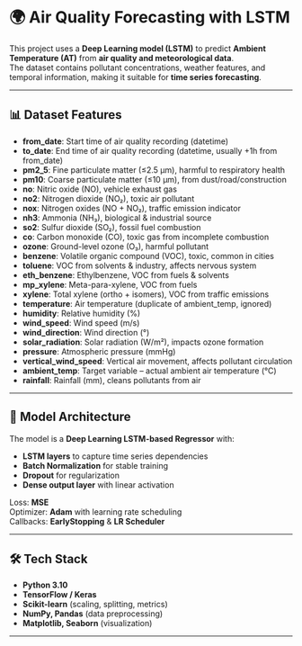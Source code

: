# 🌍 Air Quality Forecasting with LSTM  

This project uses a **Deep Learning model (LSTM)** to predict **Ambient Temperature (AT)** from **air quality and meteorological data**.  
The dataset contains pollutant concentrations, weather features, and temporal information, making it suitable for **time series forecasting**.  

---

## 📊 Dataset Features  

- **from_date**: Start time of air quality recording (datetime)  
- **to_date**: End time of air quality recording (datetime, usually +1h from from_date)  
- **pm2_5**: Fine particulate matter (≤2.5 μm), harmful to respiratory health  
- **pm10**: Coarse particulate matter (≤10 μm), from dust/road/construction  
- **no**: Nitric oxide (NO), vehicle exhaust gas  
- **no2**: Nitrogen dioxide (NO₂), toxic air pollutant  
- **nox**: Nitrogen oxides (NO + NO₂), traffic emission indicator  
- **nh3**: Ammonia (NH₃), biological & industrial source  
- **so2**: Sulfur dioxide (SO₂), fossil fuel combustion  
- **co**: Carbon monoxide (CO), toxic gas from incomplete combustion  
- **ozone**: Ground-level ozone (O₃), harmful pollutant  
- **benzene**: Volatile organic compound (VOC), toxic, common in cities  
- **toluene**: VOC from solvents & industry, affects nervous system  
- **eth_benzene**: Ethylbenzene, VOC from fuels & solvents  
- **mp_xylene**: Meta-para-xylene, VOC from fuels  
- **xylene**: Total xylene (ortho + isomers), VOC from traffic emissions  
- **temperature**: Air temperature (duplicate of ambient_temp, ignored)  
- **humidity**: Relative humidity (%)  
- **wind_speed**: Wind speed (m/s)  
- **wind_direction**: Wind direction (°)  
- **solar_radiation**: Solar radiation (W/m²), impacts ozone formation  
- **pressure**: Atmospheric pressure (mmHg)  
- **vertical_wind_speed**: Vertical air movement, affects pollutant circulation  
- **ambient_temp**: Target variable – actual ambient air temperature (°C)  
- **rainfall**: Rainfall (mm), cleans pollutants from air  

---

## 🧠 Model Architecture  

The model is a **Deep Learning LSTM-based Regressor** with:  
- **LSTM layers** to capture time series dependencies  
- **Batch Normalization** for stable training  
- **Dropout** for regularization  
- **Dense output layer** with linear activation  

Loss: **MSE**  
Optimizer: **Adam** with learning rate scheduling  
Callbacks: **EarlyStopping** & **LR Scheduler**  

---

## 🛠️ Tech Stack  

- **Python 3.10**  
- **TensorFlow / Keras**  
- **Scikit-learn** (scaling, splitting, metrics)  
- **NumPy, Pandas** (data preprocessing)  
- **Matplotlib, Seaborn** (visualization)  

---

